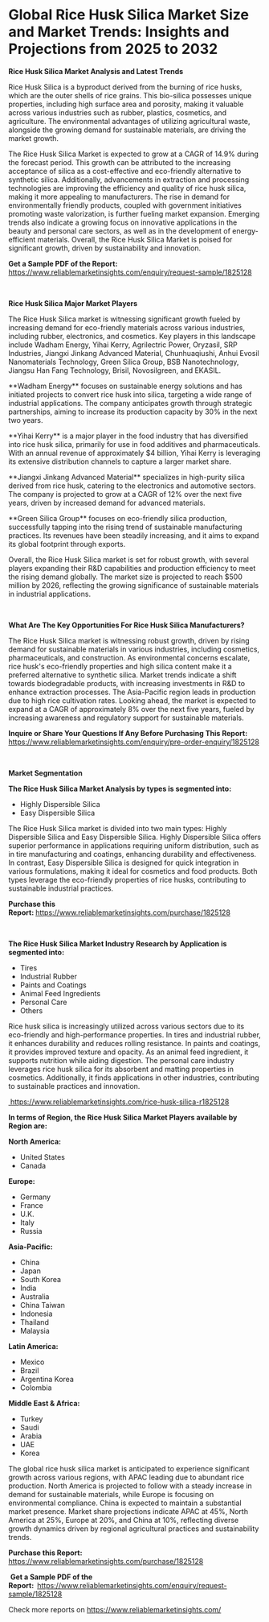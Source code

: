 <p><h1>Global Rice Husk Silica Market Size and Market Trends: Insights and Projections from 2025 to 2032</h1></p><p><strong>Rice Husk Silica Market Analysis and Latest Trends</strong></p>
<p><p>Rice Husk Silica is a byproduct derived from the burning of rice husks, which are the outer shells of rice grains. This bio-silica possesses unique properties, including high surface area and porosity, making it valuable across various industries such as rubber, plastics, cosmetics, and agriculture. The environmental advantages of utilizing agricultural waste, alongside the growing demand for sustainable materials, are driving the market growth.</p><p>The Rice Husk Silica Market is expected to grow at a CAGR of 14.9% during the forecast period. This growth can be attributed to the increasing acceptance of silica as a cost-effective and eco-friendly alternative to synthetic silica. Additionally, advancements in extraction and processing technologies are improving the efficiency and quality of rice husk silica, making it more appealing to manufacturers. The rise in demand for environmentally friendly products, coupled with government initiatives promoting waste valorization, is further fueling market expansion. Emerging trends also indicate a growing focus on innovative applications in the beauty and personal care sectors, as well as in the development of energy-efficient materials. Overall, the Rice Husk Silica Market is poised for significant growth, driven by sustainability and innovation.</p></p>
<p><strong>Get a Sample PDF of the Report:&nbsp;</strong> <a href="https://www.reliablemarketinsights.com/enquiry/request-sample/1825128?utm_campaign=2535&utm_medium=2&utm_source=Github&utm_content=ia&utm_term=02042025&utm_id=rice-husk-silica">https://www.reliablemarketinsights.com/enquiry/request-sample/1825128</a></p>
<p>&nbsp;</p>
<p><strong>Rice Husk Silica Major Market Players</strong></p>
<p><p>The Rice Husk Silica market is witnessing significant growth fueled by increasing demand for eco-friendly materials across various industries, including rubber, electronics, and cosmetics. Key players in this landscape include Wadham Energy, Yihai Kerry, Agrilectric Power, Oryzasil, SRP Industries, Jiangxi Jinkang Advanced Material, Chunhuaqiushi, Anhui Evosil Nanomaterials Technology, Green Silica Group, BSB Nanotechnology, Jiangsu Han Fang Technology, Brisil, Novosilgreen, and EKASIL.</p><p>**Wadham Energy** focuses on sustainable energy solutions and has initiated projects to convert rice husk into silica, targeting a wide range of industrial applications. The company anticipates growth through strategic partnerships, aiming to increase its production capacity by 30% in the next two years.</p><p>**Yihai Kerry** is a major player in the food industry that has diversified into rice husk silica, primarily for use in food additives and pharmaceuticals. With an annual revenue of approximately $4 billion, Yihai Kerry is leveraging its extensive distribution channels to capture a larger market share.</p><p>**Jiangxi Jinkang Advanced Material** specializes in high-purity silica derived from rice husk, catering to the electronics and automotive sectors. The company is projected to grow at a CAGR of 12% over the next five years, driven by increased demand for advanced materials.</p><p>**Green Silica Group** focuses on eco-friendly silica production, successfully tapping into the rising trend of sustainable manufacturing practices. Its revenues have been steadily increasing, and it aims to expand its global footprint through exports.</p><p>Overall, the Rice Husk Silica market is set for robust growth, with several players expanding their R&D capabilities and production efficiency to meet the rising demand globally. The market size is projected to reach $500 million by 2026, reflecting the growing significance of sustainable materials in industrial applications.</p></p>
<p>&nbsp;</p>
<p><strong>What Are The Key Opportunities For Rice Husk Silica Manufacturers?</strong></p>
<p><p>The Rice Husk Silica market is witnessing robust growth, driven by rising demand for sustainable materials in various industries, including cosmetics, pharmaceuticals, and construction. As environmental concerns escalate, rice husk's eco-friendly properties and high silica content make it a preferred alternative to synthetic silica. Market trends indicate a shift towards biodegradable products, with increasing investments in R&D to enhance extraction processes. The Asia-Pacific region leads in production due to high rice cultivation rates. Looking ahead, the market is expected to expand at a CAGR of approximately 8% over the next five years, fueled by increasing awareness and regulatory support for sustainable materials.</p></p>
<p><strong>Inquire or Share Your Questions If Any Before Purchasing This Report:</strong> <a href="https://www.reliablemarketinsights.com/enquiry/pre-order-enquiry/1825128?utm_campaign=2535&utm_medium=2&utm_source=Github&utm_content=ia&utm_term=02042025&utm_id=rice-husk-silica">https://www.reliablemarketinsights.com/enquiry/pre-order-enquiry/1825128</a></p>
<p>&nbsp;</p>
<p><strong>Market Segmentation</strong></p>
<p><strong>The Rice Husk Silica Market Analysis by types is segmented into:</strong></p>
<p><ul><li>Highly Dispersible Silica</li><li>Easy Dispersible Silica</li></ul></p>
<p><p>The Rice Husk Silica market is divided into two main types: Highly Dispersible Silica and Easy Dispersible Silica. Highly Dispersible Silica offers superior performance in applications requiring uniform distribution, such as in tire manufacturing and coatings, enhancing durability and effectiveness. In contrast, Easy Dispersible Silica is designed for quick integration in various formulations, making it ideal for cosmetics and food products. Both types leverage the eco-friendly properties of rice husks, contributing to sustainable industrial practices.</p></p>
<p><strong>Purchase this Report:&nbsp;</strong><a href="https://www.reliablemarketinsights.com/purchase/1825128?utm_campaign=2535&utm_medium=2&utm_source=Github&utm_content=ia&utm_term=02042025&utm_id=rice-husk-silica">https://www.reliablemarketinsights.com/purchase/1825128</a></p>
<p>&nbsp;</p>
<p><strong>The Rice Husk Silica Market Industry Research by Application is segmented into:</strong></p>
<p><ul><li>Tires</li><li>Industrial Rubber</li><li>Paints and Coatings</li><li>Animal Feed Ingredients</li><li>Personal Care</li><li>Others</li></ul></p>
<p><p>Rice husk silica is increasingly utilized across various sectors due to its eco-friendly and high-performance properties. In tires and industrial rubber, it enhances durability and reduces rolling resistance. In paints and coatings, it provides improved texture and opacity. As an animal feed ingredient, it supports nutrition while aiding digestion. The personal care industry leverages rice husk silica for its absorbent and matting properties in cosmetics. Additionally, it finds applications in other industries, contributing to sustainable practices and innovation.</p></p>
<p><a href="https://www.reliablemarketinsights.com/rice-husk-silica-r1825128?utm_campaign=2535&utm_medium=2&utm_source=Github&utm_content=ia&utm_term=02042025&utm_id=rice-husk-silica">&nbsp;https://www.reliablemarketinsights.com/rice-husk-silica-r1825128</a></p>
<p><strong>In terms of Region, the Rice Husk Silica Market Players available by Region are:</strong></p>
<p>
    <p> <strong> North America: </strong>
        <ul>
            <li>United States</li>
            <li>Canada</li>
        </ul>
        </p> 
    <p> <strong> Europe: </strong>
        <ul>
            <li>Germany</li>
            <li>France</li>
            <li>U.K.</li>
            <li>Italy</li>
            <li>Russia</li>
        </ul>
        </p> 
    <p> <strong> Asia-Pacific: </strong>
        <ul>
            <li>China</li>
            <li>Japan</li>
            <li>South Korea</li>
            <li>India</li>
            <li>Australia</li>
            <li>China Taiwan</li>
            <li>Indonesia</li>
            <li>Thailand</li>
            <li>Malaysia</li>
        </ul>
        </p> 
    <p> <strong> Latin America: </strong>
        <ul>
            <li>Mexico</li>
            <li>Brazil</li>
            <li>Argentina Korea</li>
            <li>Colombia</li>
        </ul>
        </p> 
    <p> <strong> Middle East & Africa: </strong>
        <ul>
            <li>Turkey</li>
            <li>Saudi</li>
            <li>Arabia</li>
            <li>UAE</li>
            <li>Korea</li>
        </ul>
    </p>
    </p>
<p><p>The global rice husk silica market is anticipated to experience significant growth across various regions, with APAC leading due to abundant rice production. North America is projected to follow with a steady increase in demand for sustainable materials, while Europe is focusing on environmental compliance. China is expected to maintain a substantial market presence. Market share projections indicate APAC at 45%, North America at 25%, Europe at 20%, and China at 10%, reflecting diverse growth dynamics driven by regional agricultural practices and sustainability trends.</p></p>
<p><strong>Purchase this Report: </strong><a href="https://www.reliablemarketinsights.com/purchase/1825128?utm_campaign=2535&utm_medium=2&utm_source=Github&utm_content=ia&utm_term=02042025&utm_id=rice-husk-silica">https://www.reliablemarketinsights.com/purchase/1825128</a></p>
<p>&nbsp;<strong>Get a Sample PDF of the Report:&nbsp;&nbsp;</strong><a href="https://www.reliablemarketinsights.com/enquiry/request-sample/1825128?utm_campaign=2535&utm_medium=2&utm_source=Github&utm_content=ia&utm_term=02042025&utm_id=rice-husk-silica">https://www.reliablemarketinsights.com/enquiry/request-sample/1825128</a></p>
<p><strong></strong></p>
<p>Check more reports on <a href="https://www.reliablemarketinsights.com/?utm_campaign=2535&utm_medium=2&utm_source=Github&utm_content=ia&utm_term=02042025&utm_id=rice-husk-silica">https://www.reliablemarketinsights.com/</a></p>